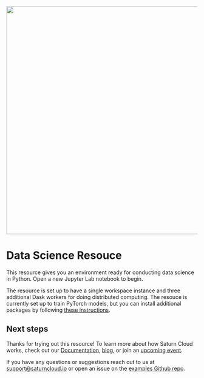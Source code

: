 <img src="https://saturn-public-assets.s3.us-east-2.amazonaws.com/example-resources/saturn.png" width="600" />

# Data Science Resouce

This resource gives you an environment ready for conducting data science in Python. Open a new Jupyter Lab notebook to begin.

The resource is set up to have a single workspace instance and three additional Dask workers for doing distributed computing. The resouce is currently set up to train PyTorch models, but you can install additional packages by following [these instructions]().

## Next steps

Thanks for trying out this resource! To learn more about how Saturn Cloud works, check out our [Documentation](https://saturncloud.io/docs/), [blog](https://saturncloud.io/s/blog/), or join an [upcoming event](https://saturncloud.io/s/events/).

If you have any questions or suggestions reach out to us at support@saturncloud.io or open an issue on the [examples Github repo](https://github.com/saturncloud/examples).